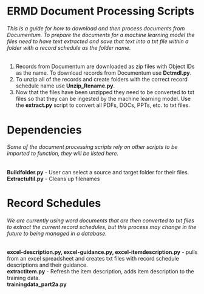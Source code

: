 # ERMD Document Processing Scripts

###### This is a guide for how to download and then process documents from Documentum. To prepare the documents for a machine learning model the files need to have text extracted and save that text into a txt file within a folder with a record schedule as the folder name.

1. Records from Documentum are downloaded as zip files with Object IDs as the name. To download records from Documentum use **Dctmdl.py**.
2. To unzip all of the records and create folders with the correct record schedule name use **Unzip_Rename.py**.
3. Now that the files have been unzipped they need to be converted to txt files so that they can be ingested by the machine learning model. Use the **extract.py** script to convert all PDFs, DOCs, PPTs, etc. to txt files.

# Dependencies
###### Some of the document processing scripts rely on other scripts to be imported to function, they will be listed here.
**Buildfolder.py** - User can select a source and target folder for their files.<br />
**Extractultil.py** - Cleans up filenames

# Record Schedules
###### We are currently using word documents that are then converted to txt files to extract the current record schedules, but this process may change in the future to being managed in a database.
**excel-description.py, excel-guidance.py, excel-itemdescription.py** - pulls from an excel spreadsheet and creates txt files with record schedule descriptions and their guidance.<br />
**extractitem.py** - Refresh the item description, adds item description to the training data.<br />
**trainingdata_part2a.py**
